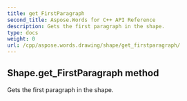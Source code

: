 ```yaml
---
title: get_FirstParagraph
second_title: Aspose.Words for C++ API Reference
description: Gets the first paragraph in the shape. 
type: docs
weight: 0
url: /cpp/aspose.words.drawing/shape/get_firstparagraph/
---
```

## Shape.get_FirstParagraph method


Gets the first paragraph in the shape. 

